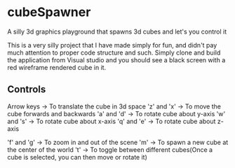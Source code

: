 # cubeSpawner
A silly 3d graphics playground that spawns 3d cubes and let's you control it 

This is a very silly project that I have made simply for fun, and didn't pay much attention to proper code structure and such.
Simply clone and build the application from Visual studio and you should see a black screen with a red wireframe rendered cube in it.

## Controls
Arrow keys -> To translate the cube in 3d space
'z' and 'x' -> To move the cube forwards and backwards
'a' and 'd' -> To rotate cube about y-axis
'w' and 's' -> To rotate cube about x-axis
'q' and 'e' -> To rotate cube about z-axis

'f' and 'g' -> To zoom in and out of the scene
'm' -> To spawn a new cube at the center of the world
't' -> To toggle between different cubes(Once a cube is selected, you can then move or rotate it)
